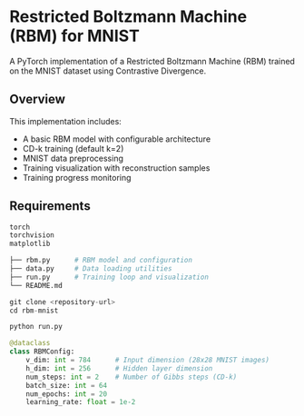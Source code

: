 # Restricted Boltzmann Machine (RBM) for MNIST

A PyTorch implementation of a Restricted Boltzmann Machine (RBM) trained on the MNIST dataset using Contrastive Divergence.

## Overview

This implementation includes:

* A basic RBM model with configurable architecture
* CD-k training (default k=2)
* MNIST data preprocessing
* Training visualization with reconstruction samples
* Training progress monitoring

## Requirements

```python
torch
torchvision
matplotlib

├── rbm.py      # RBM model and configuration
├── data.py     # Data loading utilities  
├── run.py      # Training loop and visualization
└── README.md

git clone <repository-url>
cd rbm-mnist

python run.py

@dataclass
class RBMConfig:
    v_dim: int = 784      # Input dimension (28x28 MNIST images)
    h_dim: int = 256      # Hidden layer dimension  
    num_steps: int = 2    # Number of Gibbs steps (CD-k)
    batch_size: int = 64
    num_epochs: int = 20
    learning_rate: float = 1e-2
